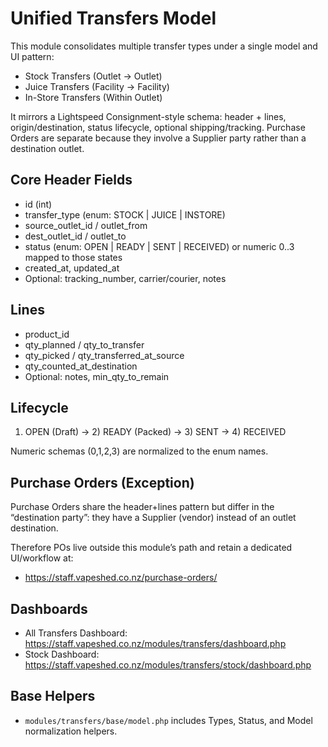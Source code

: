 # Unified Transfers Model

This module consolidates multiple transfer types under a single model and UI pattern:

- Stock Transfers (Outlet → Outlet)
- Juice Transfers (Facility → Facility)
- In-Store Transfers (Within Outlet)

It mirrors a Lightspeed Consignment-style schema: header + lines, origin/destination, status lifecycle, optional shipping/tracking. Purchase Orders are separate because they involve a Supplier party rather than a destination outlet.

## Core Header Fields

- id (int)
- transfer_type (enum: STOCK | JUICE | INSTORE)
- source_outlet_id / outlet_from
- dest_outlet_id / outlet_to
- status (enum: OPEN | READY | SENT | RECEIVED) or numeric 0..3 mapped to those states
- created_at, updated_at
- Optional: tracking_number, carrier/courier, notes

## Lines

- product_id
- qty_planned / qty_to_transfer
- qty_picked / qty_transferred_at_source
- qty_counted_at_destination
- Optional: notes, min_qty_to_remain

## Lifecycle

1) OPEN (Draft) → 2) READY (Packed) → 3) SENT → 4) RECEIVED

Numeric schemas (0,1,2,3) are normalized to the enum names.

## Purchase Orders (Exception)

Purchase Orders share the header+lines pattern but differ in the “destination party”: they have a Supplier (vendor) instead of an outlet destination.

Therefore POs live outside this module’s path and retain a dedicated UI/workflow at:

- https://staff.vapeshed.co.nz/purchase-orders/

## Dashboards

- All Transfers Dashboard: https://staff.vapeshed.co.nz/modules/transfers/dashboard.php
- Stock Dashboard: https://staff.vapeshed.co.nz/modules/transfers/stock/dashboard.php

## Base Helpers

- `modules/transfers/base/model.php` includes Types, Status, and Model normalization helpers.
